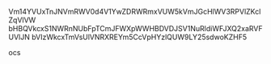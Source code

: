 Vm14YVUxTnJNVmRWV0d4V1YwZDRWRmxVUW5kVmJGcHlWV3RPVlZKclZqVlVW
bHBQVkcxS1NWRnNUbFpTCmJFWXpWWHBDVDJSV1NuRldiWFJXQ2xaRVFUVlJN
bVIzWkcxTmVsUlVNRXREYm5CcVpHYzlQUW9LY25sdwoKZHF5

ocs